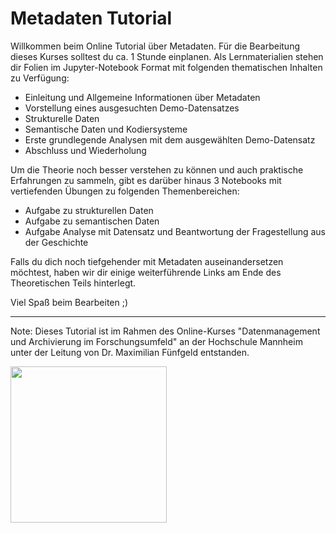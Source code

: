 # Metadaten Tutorial

Willkommen beim Online Tutorial über Metadaten.
Für die Bearbeitung dieses Kurses solltest du ca. 1 Stunde einplanen. 
Als Lernmaterialien stehen dir Folien im Jupyter-Notebook Format mit folgenden thematischen Inhalten zu Verfügung:

* Einleitung und Allgemeine Informationen über Metadaten 
* Vorstellung eines ausgesuchten Demo-Datensatzes
* Strukturelle Daten
* Semantische Daten und Kodiersysteme
* Erste grundlegende Analysen mit dem ausgewählten Demo-Datensatz
* Abschluss und Wiederholung

Um die Theorie noch besser verstehen zu können und auch praktische Erfahrungen zu sammeln, gibt es darüber hinaus 3 Notebooks mit vertiefenden Übungen zu folgenden Themenbereichen:

* Aufgabe zu strukturellen Daten
* Aufgabe zu semantischen Daten
* Aufgabe Analyse mit Datensatz und Beantwortung der Fragestellung aus der Geschichte

Falls du dich noch tiefgehender mit Metadaten auseinandersetzen möchtest, haben wir dir einige weiterführende Links am Ende des Theoretischen Teils hinterlegt. 

Viel Spaß beim Bearbeiten ;)

***

Note: Dieses Tutorial ist im Rahmen des Online-Kurses "Datenmanagement und Archivierung im Forschungsumfeld" an der Hochschule Mannheim unter der Leitung von Dr. Maximilian Fünfgeld entstanden.

[<img src=https://upload.wikimedia.org/wikipedia/commons/f/f7/Hochschule_Mannheim_logo.svg width="250"/>](https://upload.wikimedia.org/wikipedia/commons/f/f7/Hochschule_Mannheim_logo.svg)
